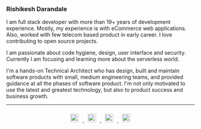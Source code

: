 ### Rishikesh Darandale

I am full stack developer with more than 19+ years of development experience. Mostly, my experience is with eCommerce web applications. Also, worked with few telecom based product in early career. I love contributing to open source projects.

I am passionate about code hygiene, design, user interface and security. Currently I am focusing and learning more about the serverless world.

I'm a hands-on Technical Architect who has design, built and maintain software products with small, medium engineering teams, and provided guidance at all the phases of software product. I'm not only motivated to use the latest and greatest technology, but also to product success and business growth.

---
<p align="center">
  <a href="https://stackoverflow.com/users/8101556/rishikesh-darandale">
    <img style="padding: 10px;" alt="Rishikesh Darandale | Stack Overflow" width="22" height="22" src="https://cdn.jsdelivr.net/npm/simple-icons@3.1.0/icons/stackoverflow.svg" />
  </a>
  <a href="https://twitter.com/rishidarandale">
    <img style="padding: 10px;" alt="Rishikesh Darandale | Twitter" width="22" height="22" src="https://cdn.jsdelivr.net/npm/simple-icons@v3/icons/twitter.svg" />
  </a>
  <a href="https://www.linkedin.com/in/rishikeshdarandale/">
    <img style="padding: 10px;" alt="Rishikesh Darandale | LinkedIn" width="22" height="22" src="https://cdn.jsdelivr.net/npm/simple-icons@v3/icons/linkedin.svg" />
  </a>
  <a href="mailto:rishikesh.darandale@gmail.com">
    <img style="padding: 10px;" alt="Rishikesh Darandale | Gmail" width="22" height="22" src="https://cdn.jsdelivr.net/npm/simple-icons@3.1.0/icons/gmail.svg" />
  </a>
</p>
<!--
**RishikeshDarandale/rishikeshdarandale** is a ✨ _special_ ✨ repository because its `README.md` (this file) appears on your GitHub profile.

Here are some ideas to get you started:

- 🔭 I’m currently working on ...
- 🌱 I’m currently learning ...
- 👯 I’m looking to collaborate on ...
- 🤔 I’m looking for help with ...
- 💬 Ask me about ...
- 📫 How to reach me: ...
- 😄 Pronouns: ...
- ⚡ Fun fact: ...
-->
